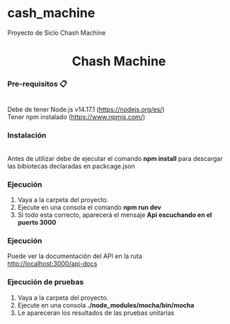# cash_machine
Proyecto de Siclo Chash Machine

<h1 align="center">Chash Machine </h1>

### Pre-requisitos 📋
<br>Debe de tener Node.js v14.17.1 (https://nodejs.org/es/)
<br>Tener npm instalado (https://www.npmjs.com/)


### Instalación
<br>Antes de utilizar debe de ejecutar el comando <b>npm install</b> para descargar las bibiotecas declaradas en packcage.json

### Ejecución
1. Vaya a la carpeta del proyecto.
2. Ejecute en una consola el comando <b>npm run dev</b>
3. Si todo esta correcto, aparecerá el mensaje <b>Api escuchando en el puerto  3000</b>

### Ejecución
Puede ver la documentación del API en la ruta<br>
<a href="http://localhost:3000/api-docs">http://localhost:3000/api-docs</a>

### Ejecución de pruebas
1. Vaya a la carpeta del proyecto.
2. Ejecute en una consola <b>./node_modules/mocha/bin/mocha</b>
3. Le apareceran los resultados de las pruebas unitarias







